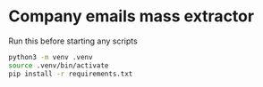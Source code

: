 # Company emails mass extractor

Run this before starting any scripts

```bash
python3 -m venv .venv
source .venv/bin/activate
pip install -r requirements.txt
```